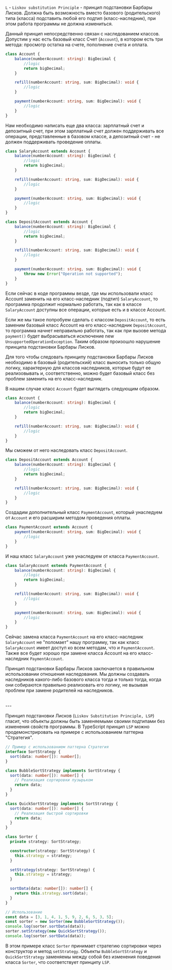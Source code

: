 `L` - `Liskov substitution Principle` - принцип подстановки Барбары Лисков. Должна быть возможность вместо базового (родительского) типа (класса) подставить любой его подтип (класс-наследник), при этом работа программы не должна измениться.

Данный принцип непосредственно связан с наследованием классов. Допустим у нас есть базовый класс Счет (`Account`), в котором есть три метода: просмотр остатка на счете, пополнение счета и оплата.

```ts
class Account {
    balance(numberAccount: string): BigDecimal {
        //logic
        return bigDecimal;
    }

    refill(numberAccount: string, sum: BigDecimal): void {
        //logic
    }

    payment(numberAccount: string, sum: BigDecimal): void {
        //logic
    }
}
``` 

Нам необходимо написать еще два класса: зарплатный счет и депозитный счет, при этом зарплатный счет должен поддерживать все операции, представленные в базовом классе, а депозитный счет - не должен поддерживать проведение оплаты.

```ts
class SalaryAccount extends Account {
    balance(numberAccount: string): BigDecimal {
        //logic
        return bigDecimal;
    }

    refill(numberAccount: string, sum: BigDecimal): void {
        //logic
    }

    payment(numberAccount: string, sum: BigDecimal): void {
        //logic
    }
}
```

```ts
class DepositAccount extends Account {
    balance(numberAccount: string): BigDecimal {
        //logic
        return bigDecimal;
    }

    refill(numberAccount: string, sum: BigDecimal): void {
        //logic
    }

    payment(numberAccount: string, sum: BigDecimal): void {
        throw new Error("Operation not supported");
    }
}
```

Если сейчас в коде программы везде, где мы использовали класс Account заменить на его класс-наследник (подтип) `SalaryAccount`, то программа продолжит нормально работать, так как в классе `SalaryAccount` доступны все операции, которые есть и в классе Account.

Если же мы такое попробуем сделать с классом `DepositAccount`, то есть заменим базовый класс Account на его класс-наследник `DepositAccount`, то программа начнет неправильно работать, так как при вызове метода `payment()` будет выбрасываться исключение new `UnsupportedOperationException`. Таким образом произошло нарушение принципа подстановки Барбары Лисков.

Для того чтобы следовать принципу подстановки Барбары Лисков необходимо в базовый (родительский) класс выносить только общую логику, характерную для классов наследников, которые будут ее реализовывать и, соответственно, можно будет базовый класс без проблем заменить на его класс-наследник.

В нашем случае класс `Account` будет выглядеть следующим образом.

```ts
class Account {
    balance(numberAccount: string): BigDecimal {
        //logic
        return bigDecimal;
    }

    refill(numberAccount: string, sum: BigDecimal): void {
        //logic
    }
}
```

Мы сможем от него наследовать класс `DepositAccount`.

```ts
class DepositAccount extends Account {
    balance(numberAccount: string): BigDecimal {
        //logic
        return bigDecimal;
    }

    refill(numberAccount: string, sum: BigDecimal): void {
        //logic
    }
}
```

Создадим дополнительный класс `PaymentAccount`, который унаследуем от `Account` и его расширим методом проведения оплаты.

```ts
class PaymentAccount extends Account {
    payment(numberAccount: string, sum: BigDecimal): void {
        //logic
    }
}
```

И наш класс `SalaryAccount` уже унаследуем от класса `PaymentAccount`.

```ts
class SalaryAccount extends PaymentAccount {
    balance(numberAccount: string): BigDecimal {
        //logic
        return bigDecimal;
    }

    refill(numberAccount: string, sum: BigDecimal): void {
        //logic
    }

    payment(numberAccount: string, sum: BigDecimal): void {
        //logic
    }
}
```

Сейчас замена класса `PaymentAccount` на его класс-наследник `SalaryAccount` не "поломает" нашу программу, так как класс `SalaryAccount` имеет доступ ко всем методам, что и `PaymentAccount`. Также все будет хорошо при замене класса Account на его класс-наследник `PaymentAccount`.

Принцип подстановки Барбары Лисков заключается в правильном использовании отношения наследования. Мы должны создавать наследников какого-либо базового класса тогда и только тогда, когда они собираются правильно реализовать его логику, не вызывая проблем при замене родителей на наследников.

<br />
---
<br />

Принцип подстановки Лисков (`Liskov Substitution Principle, LSP`) гласит, что объекты должны быть заменяемыми своими подтипами без изменения свойств программы. В TypeScript принцип `LSP` можно продемонстрировать на примере с использованием паттерна "Стратегия".

```ts
// Пример с использованием паттерна Стратегия
interface SortStrategy {
  sort(data: number[]): number[];
}

class BubbleSortStrategy implements SortStrategy {
  sort(data: number[]): number[] {
    // Реализация сортировки пузырьком
    return data;
  }
}

class QuickSortStrategy implements SortStrategy {
  sort(data: number[]): number[] {
    // Реализация быстрой сортировки
    return data;
  }
}

class Sorter {
  private strategy: SortStrategy;

  constructor(strategy: SortStrategy) {
    this.strategy = strategy;
  }

  setStrategy(strategy: SortStrategy) {
    this.strategy = strategy;
  }

  sortData(data: number[]): number[] {
    return this.strategy.sort(data);
  }
}

// Использование
const data = [3, 1, 4, 1, 5, 9, 2, 6, 5, 3, 5];
const sorter = new Sorter(new BubbleSortStrategy());
console.log(sorter.sortData(data));
sorter.setStrategy(new QuickSortStrategy());
console.log(sorter.sortData(data));
```

В этом примере класс `Sorter` принимает стратегию сортировки через конструктор и метод `setStrategy`. Объекты `BubbleSortStrategy` и `QuickSortStrategy` заменяемы между собой без изменения поведения класса `Sorter`, что соответствует принципу `LSP`.
